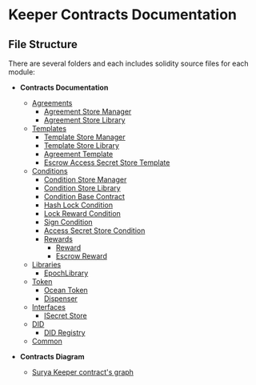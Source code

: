 # Keeper Contracts Documentation

## File Structure

There are several folders and each includes solidity source files for each module:

* **Contracts Documentation**
    - [Agreements](contracts/agreements/)
        - [Agreement Store Manager](contracts/agreements/)
        - [Agreement Store Library](contracts/agreements)
    - [Templates](contracts/templates/)
        - [Template Store Manager](contracts/templates/)
        - [Template Store Library](contracts/templates)    
        - [Agreement Template](contracts/templates)
        - [Escrow Access Secret Store Template](contracts/templates)
    - [Conditions](contracts/conditions)
        - [Condition Store Manager](contracts/conditions/)
        - [Condition Store Library](contracts/conditions/)
        - [Condition Base Contract](contracts/conditions)
        - [Hash Lock Condition](contracts/conditions)
        - [Lock Reward Condition](contracts/conditions)
        - [Sign Condition](contracts/conditions)
        - [Access Secret Store Condition](contracts/conditions/)
        - [Rewards](contracts/conditions/rewards)
            - [Reward](contracts/conditions/rewards)
            - [Escrow Reward](contracts/conditions/rewards)
    - [Libraries](contracts/libraries/)
        - [EpochLibrary](contracts/libraries/)
    - [Token](contracts/token)
        - [Ocean Token](contracts/token)
        - [Dispenser](contracts/token)
    - [Interfaces](contracts/interfaces)
        - [ISecret Store](contracts/interfaces)
    - [DID](contracts/did)
        - [DID Registry](contracts/did)
    - [Common](contracts/common)
    
* **Contracts Diagram**
    - [Surya Keeper contract's graph]()
